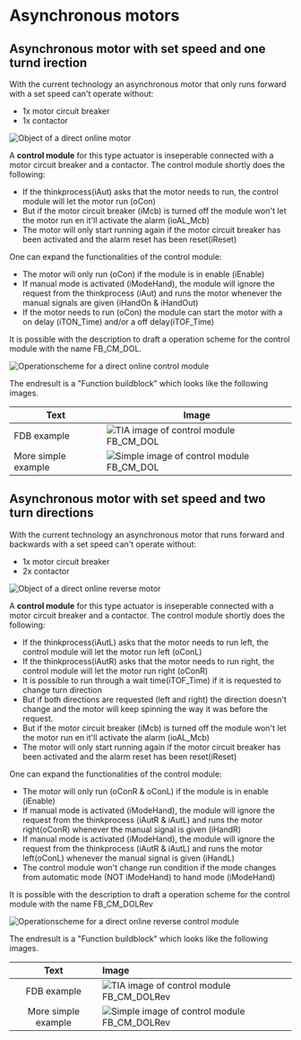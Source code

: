 # Asynchronous motors
## Asynchronous motor with set speed and one turnd irection

With the current technology an asynchronous motor that only runs forward with a set speed can't operate without:
- 1x motor circuit breaker
- 1x contactor

![Object of a direct online motor ](../Ad06/Images/ObjectAsynchronousMotor.jpg)

A **control module** for this type actuator is inseperable connected with a motor circuit breaker and a contactor. The control module shortly does the following:
- If the thinkprocess(iAut) asks that the motor needs to run, the control module will let the motor run (oCon)
- But if the motor circuit breaker (iMcb) is turned off the module won't let the motor run en it'll activate the alarm (ioAL_Mcb)
- The motor will only start running again if the motor circuit breaker has been activated and the alarm reset has been reset(iReset)

One can expand the functionalities of the control module:
- The motor will only run (oCon) if the module is in enable (iEnable)
- If manual mode is activated (iModeHand), the module will ignore the request from the thinkprocess (iAut) and runs the motor whenever the manual signals are given (iHandOn & iHandOut)
- If the motor needs to run (oCon) the module can start the motor with a on delay (iTON_Time) and/or a off delay(iTOF_Time)

It is possible with the description to draft a operation scheme for the control module with the name FB_CM_DOL.

![Operationscheme for a direct online control module ](../Ad06/Images/OperationschemeFB_CM_DOL.jpg)

The endresult is a "Function buildblock" which looks like the following images.

| Text | Image |
|--|---|
| FDB example  | ![TIA image of control module FB_CM_DOL](../Ad06/Images/TIA-FB_CM_DOL.jpg)  |
| More simple example  | ![Simple image of control module FB_CM_DOL ](../Ad06/Images/SimpleFB_CM_DOL.jpg)  |

## Asynchronous motor with set speed and two turn directions

With the current technology an asynchronous motor that runs forward and backwards with a set speed can't operate without:
- 1x motor circuit breaker
- 2x contactor

![Object of a direct online reverse motor ](../Ad06/Images/ObjectAsynchronousMotor2.jpg)

A **control module** for this type actuator is inseperable connected with a motor circuit breaker and a contactor. The control module shortly does the following:
- If the thinkprocess(iAutL) asks that the motor needs to run left, the control module will let the motor run left (oConL)
- If the thinkprocess(iAutR) asks that the motor needs to run right, the control module will let the motor run right (oConR)
- It is possible to run through a wait time(iTOF_Time) if it is requested to change turn direction
- But if both directions are requested (left and right) the direction doesn't change and the motor will keep spinning the way it was before the request.
- But if the motor circuit breaker (iMcb) is turned off the module won't let the motor run en it'll activate the alarm (ioAL_Mcb)
- The motor will only start running again if the motor circuit breaker has been activated and the alarm reset has been reset(iReset)

One can expand the functionalities of the control module:
- The motor will only run (oConR & oConL) if the module is in enable (iEnable)
- If manual mode is activated (iModeHand), the module will ignore the request from the thinkprocess (iAutR & iAutL) and runs the motor right(oConR) whenever the manual signal is given (iHandR)
- If manual mode is activated (iModeHand), the module will ignore the request from the thinkprocess (iAutR & iAutL) and runs the motor left(oConL) whenever the manual signal is given (iHandL)
- The control module won't change run condition if the mode changes from automatic mode (NOT iModeHand) to hand mode (iModeHand)

It is possible with the description to draft a operation scheme for the control module with the name FB_CM_DOLRev

![Operationscheme for a direct online reverse control module ](../Ad06/Images/OperationschemeFB_CM_DOLRev.jpg)

The endresult is a "Function buildblock" which looks like the following images.

| Text |Image |
| :---:      | :----            |
| FDB example  | ![TIA image of control module FB_CM_DOLRev](../Ad06/Images/TIA-FB_CM_DOLRev.jpg)  |
| More simple example  | ![Simple image of control module FB_CM_DOLRev ](../Ad06/Images/SimpleFB_CM_DOLRev.jpg)  |
